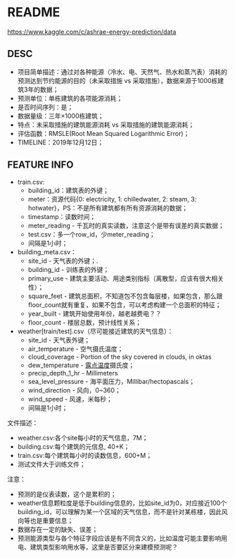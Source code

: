 # README

https://www.kaggle.com/c/ashrae-energy-prediction/data

## DESC

- 项目简单描述：通过对各种能源（冷水、电、天然气、热水和蒸汽表）消耗的预测达到节约能源的目的（未采取措施 vs 采取措施），数据来源于1000栋建筑3年的数据；
- 预测单位：单栋建筑的各项能源消耗；
- 是否时间序列：是；
- 数据量级：三年×1000栋建筑；
- 特点：未采取措施的建筑能源消耗 vs 采取措施的建筑能源消耗；
- 评估函数：RMSLE(Root Mean Squared Logarithmic Error)；
- TIMELINE：2019年12月12日；

## FEATURE INFO

- train.csv:
  - building_id：建筑表的外键；
  - meter：资源代码{0: electricity, 1: chilledwater, 2: steam, 3: hotwater}，PS：不是所有建筑都有所有资源消耗的数据；
  - timestamp：读数时间；
  - meter_reading - 千瓦时的真实读数，注意这个是带有误差的真实数据；
  - test.csv：多一个row_id，少meter_reading；
  - 间隔是1小时；
- building_meta.csv：
  - site_id - 天气表的外键；.
  - building_id - 训练表的外键；
  - primary_use - 建筑主要活动、用途类别指标（离散型，应该有很大相关性）；
  - square_feet - 建筑总面积，不知道包不包含每层楼，如果包含，那么跟floor_count就有重复，如果不包含，可以考虑构建一个总面积的特征；
  - year_built - 建筑开始使用年份，越老越费电？？
  - floor_count - 楼层总数，预计线性关系；
- weather[train/test].csv（尽可能接近建筑的天气信息）：
  - site_id - 天气表外键；
  - air_temperature - 空气摄氏温度；
  - cloud_coverage - Portion of the sky covered in clouds, in oktas
  - dew_temperature - [露点温度](https://baike.baidu.com/item/%E9%9C%B2%E7%82%B9/1574011?fr=aladdin)摄氏度；
  - precip_depth_1_hr - Millimeters
  - sea_level_pressure - 海平面压力，Millibar/hectopascals；
  - wind_direction - 风向，0~360；
  - wind_speed - 风速，米每秒；
  - 间隔是1小时；

文件描述：
- weather.csv:各个site每小时的天气信息，7M；
- building.csv:每个建筑的元信息, 40+K；
- train.csv:每个建筑每小时的读数信息，600+M；
- 测试文件大于训练文件；

注意：
- 预测的是仪表读数，这个是累积的；
- weather信息颗粒度是低于building信息的，比如site_id为0，对应接近100个building_id，可以理解为某一个区域的天气信息，而不是针对某栋楼，因此风向等也是重要信息；
- 数据存在一定的缺失、误差；
- 预测能源类型与各个特征字段应该是有不同含义的，比如温度可能主要影响用电、建筑类型影响用水等，这里是否要区分来建模预测呢？
